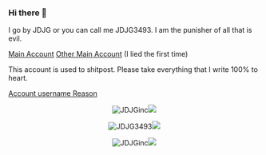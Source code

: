 ### Hi there 👋

I go by JDJG or you can call me JDJG3493.
I am the punisher of all that is evil.

[Main Account](https://github.com/JDJGInc)
[Other Main Account](https://github.com/JDJG3493) (I lied the first time)

This account is used to shitpost.
Please take everything that I write 100% to heart.

[Account username Reason](https://www.youtube.com/watch?v=H8ZH_mkfPUY)

<p align="center"> <img src="https://github-readme-stats.vercel.app/api?username=torvalds&show_icons=true&hide_border=true&theme=gotham" alt="JDJGinc" /><img src="https://github-readme-stats.vercel.app/api/top-langs/?username=JDJGinc&hide=css,scss&theme=gotham&hide_border=true"></p>
<p align="center"> <img src="https://github-readme-stats.vercel.app/api?username=JDJG3493&show_icons=true&hide_border=true&theme=gotham" alt="JDJG3493" /><img src="https://github-readme-stats.vercel.app/api/top-langs/?username=JDJG3493&hide=css,scss&theme=gotham&hide_border=true"></p>
<p align="center"> <img src="https://github-readme-stats.vercel.app/api?username=JDJGinc&show_icons=true&hide_border=true&theme=gotham" alt="JDJGinc" /><img src="https://github-readme-stats.vercel.app/api/top-langs/?username=JDJGinc&hide=css,scss&theme=gotham&hide_border=true"></p>
